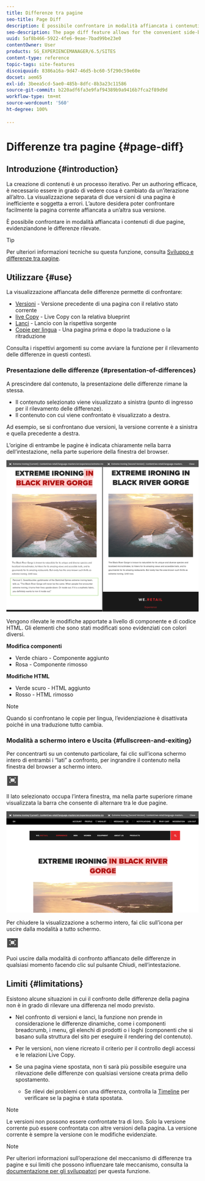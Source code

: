```yaml
---
title: Differenze tra pagine
seo-title: Page Diff
description: È possibile confrontare in modalità affiancata i contenuti di due pagine, evidenziandone le differenze rilevate.
seo-description: The page diff feature allows for the convenient side-by-side comparison of two pages with their differences highlighted.
uuid: 5af8b466-5922-4fe6-9eae-7bad99be23e0
contentOwner: User
products: SG_EXPERIENCEMANAGER/6.5/SITES
content-type: reference
topic-tags: site-features
discoiquuid: 8386a16a-9d47-46d5-bc60-5f290c59e60e
docset: aem65
exl-id: 3beea5cd-5ae0-485b-8dfc-8b3a23c11586
source-git-commit: b220adf6fa3e9faf94389b9a9416b7fca2f89d9d
workflow-type: tm+mt
source-wordcount: '560'
ht-degree: 100%

---
```


# Differenze tra pagine {#page-diff}

## Introduzione {#introduction}

La creazione di contenuti è un processo iterativo. Per un authoring efficace, è necessario essere in grado di vedere cosa è cambiato da un’iterazione all’altro. La visualizzazione separata di due versioni di una pagina è inefficiente e soggetta a errori. L’autore desidera poter confrontare facilmente la pagina corrente affiancata a un’altra sua versione.

È possibile confrontare in modalità affiancata i contenuti di due pagine, evidenziandone le differenze rilevate.

>[!TIP]
>
>Per ulteriori informazioni tecniche su questa funzione, consulta [Sviluppo e differenze tra pagine](/help/sites-developing/pagediff.md#operation-details).

## Utilizzare {#use}

La visualizzazione affiancata delle differenze permette di confrontare:

* [Versioni](/help/sites-authoring/working-with-page-versions.md#comparing-a-version-with-current-page) - Versione precedente di una pagina con il relativo stato corrente
* [live Copy](/help/sites-administering/msm-livecopy.md#comparing-a-live-copy-page-with-a-blueprint-page) - Live Copy con la relativa blueprint
* [Lanci](/help/sites-authoring/launches-editing.md#comparing-a-launch-page-to-its-source-page) - Lancio con la rispettiva sorgente
* [Copie per lingua](/help/sites-administering/tc-manage.md#comparing-language-copies) - Una pagina prima e dopo la traduzione o la ritraduzione

Consulta i rispettivi argomenti su come avviare la funzione per il rilevamento delle differenze in questi contesti.

### Presentazione delle differenze   {#presentation-of-differences}

A prescindere dal contenuto, la presentazione delle differenze rimane la stessa.

* Il contenuto selezionato viene visualizzato a sinistra (punto di ingresso per il rilevamento delle differenze).
* Il contenuto con cui viene confrontato è visualizzato a destra.

Ad esempio, se si confrontano due versioni, la versione corrente è a sinistra e quella precedente a destra.

L’origine di entrambe le pagine è indicata chiaramente nella barra dell’intestazione, nella parte superiore della finestra del browser.

![chlimage_1-109](assets/chlimage_1-109.png)

Vengono rilevate le modifiche apportate a livello di componente e di codice HTML. Gli elementi che sono stati modificati sono evidenziati con colori diversi.

**Modifica componenti**

* Verde chiaro - Componente aggiunto
* Rosa - Componente rimosso

**Modifiche HTML**

* Verde scuro - HTML aggiunto
* Rosso - HTML rimosso

>[!NOTE]
>
>Quando si confrontano le copie per lingua, l’evidenziazione è disattivata poiché in una traduzione tutto cambia.

### Modalità a schermo intero e Uscita   {#fullscreen-and-exiting}

Per concentrarti su un contenuto particolare, fai clic sull’icona schermo intero di entrambi i “lati” a confronto, per ingrandire il contenuto nella finestra del browser a schermo intero.

![](do-not-localize/chlimage_1-18.png)

Il lato selezionato occupa l’intera finestra, ma nella parte superiore rimane visualizzata la barra che consente di alternare tra le due pagine.

![chlimage_1-110](assets/chlimage_1-110.png)

Per chiudere la visualizzazione a schermo intero, fai clic sull’icona per uscire dalla modalità a tutto schermo.

![](do-not-localize/chlimage_1-19.png)

Puoi uscire dalla modalità di confronto affiancato delle differenze in qualsiasi momento facendo clic sul pulsante Chiudi, nell’intestazione.

## Limiti   {#limitations}

Esistono alcune situazioni in cui il confronto delle differenze della pagina non è in grado di rilevare una differenza nel modo previsto.

* Nel confronto di versioni e lanci, la funzione non prende in considerazione le differenze dinamiche, come i componenti breadcrumb, i menu, gli elenchi di prodotti o i loghi (componenti che si basano sulla struttura del sito per eseguire il rendering del contenuto).
* Per le versioni, non viene ricreato il criterio per il controllo degli accessi e le relazioni Live Copy.
* Se una pagina viene spostata, non ti sarà più possibile eseguire una rilevazione delle differenze con qualsiasi versione creata prima dello spostamento.

   * Se rilevi dei problemi con una differenza, controlla la [Timeline](/help/sites-authoring/basic-handling.md#timeline) per verificare se la pagina è stata spostata.

>[!NOTE]
>
>Le versioni non possono essere confrontate tra di loro. Solo la versione corrente può essere confrontata con altre versioni della pagina. La versione corrente è sempre la versione con le modifiche evidenziate.

>[!NOTE]
>
>Per ulteriori informazioni sull’operazione del meccanismo di differenze tra pagine e sui limiti che possono influenzare tale meccanismo, consulta la [documentazione per gli sviluppatori](/help/sites-developing/pagediff.md) per questa funzione.
